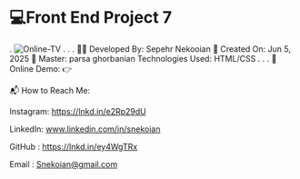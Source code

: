 # 💻Front End Project 7 
.
![Online-TV](https://github.com/user-attachments/assets/5dbb0377-a09f-4a83-99ea-457e6fb2877d)
.
.
.
👨‍💻 Developed By: Sepehr Nekooian
📅 Created On: Jun 5, 2025
🔧 Master: parsa ghorbanian 
   Technologies Used: HTML/CSS
.
.
.
🔗 Online Demo:
👉 

📬 How to Reach Me:

Instagram: https://lnkd.in/e2Rp29dU 

LinkedIn: www.linkedin.com/in/snekoian

GitHub : https://lnkd.in/ey4WgTRx

Email : Snekoian@gmail.com
